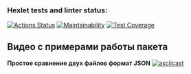 ### Hexlet tests and linter status:
[![Actions Status](https://github.com/AstrellaNe/python-project-50/actions/workflows/hexlet-check.yml/badge.svg)](https://github.com/AstrellaNe/python-project-50/actions)
[![Maintainability](https://api.codeclimate.com/v1/badges/a8b02b8e203dc4a94661/maintainability)](https://codeclimate.com/github/AstrellaNe/python-project-50/maintainability)
[![Test Coverage](https://api.codeclimate.com/v1/badges/a8b02b8e203dc4a94661/test_coverage)](https://codeclimate.com/github/AstrellaNe/python-project-50/test_coverage)


## Видео с примерами работы пакета

**Простое сравнение двух файлов формат JSON**
[![asciicast](https://asciinema.org/a/DfCMzLrpG3Gc2JdQ4WinhhCPD.svg)](https://asciinema.org/a/DfCMzLrpG3Gc2JdQ4WinhhCPD)